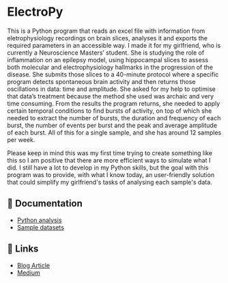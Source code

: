 # ElectroPy

This is a Python program that reads an excel file with information from eletrophysiology recordings on brain slices, analyses it and exports the required parameters in an accessible way. I made it for my girlfriend, who is currently a Neuroscience Masters’ student. She is studying the role of inflammation on an epilepsy model, using hippocampal slices to assess both molecular and electrophysiology hallmarks in the progression of the disease. She submits those slices to a 40-minute protocol where a specific program detects spontaneous brain activity and then returns those oscillations in data: time and amplitude. She asked for my help to optimise that data’s treatment because the method she used was archaic and very time consuming. From the results the program returns, she needed to apply certain temporal conditions to find bursts of activity, on top of which she needed to extract the number of bursts, the duration and frequency of each burst, the number of events per burst and the peak and average amplitude of each burst. All of this for a single sample, and she has around 12 samples per week.

Please keep in mind this was my first time trying to create something like this so I am positive that there are more efficient ways to simulate what I did. I still have a lot to develop in my Python skills, but the goal with this program was to provide, with what I know today, an user-friendly solution that could simplify my girlfriend's tasks of analysing each sample's data.

## 📁 Documentation

- [Python analysis](https://github.com/MPCaloba/EletroPy/blob/main/Program.py)
- [Sample datasets](https://github.com/MPCaloba/EletroPy/blob/main/Sample%20Files.zip)

## 🔗 Links
- [Blog Article](https://medium.com/@codex-ventures/eletropy-electrophysiology-analysis-program-5230ae47e352)
- [Medium](https://medium.com/@codex-ventures)
